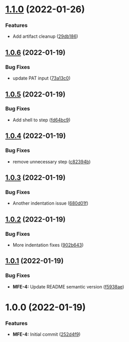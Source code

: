 # [1.1.0](https://github.com/awazevr/mfe-publish-static-assets-action/compare/v1.0.6...v1.1.0) (2022-01-26)


### Features

* Add artifact cleanup ([29db186](https://github.com/awazevr/mfe-publish-static-assets-action/commit/29db1865838c75c1087b67d37613803c1e9f3e02))

## [1.0.6](https://github.com/awazevr/mfe-publish-static-assets-action/compare/v1.0.5...v1.0.6) (2022-01-19)


### Bug Fixes

* update PAT input ([73a13c0](https://github.com/awazevr/mfe-publish-static-assets-action/commit/73a13c0e02b4de9262594554b2ab4890f779b90f))

## [1.0.5](https://github.com/awazevr/mfe-publish-static-assets-action/compare/v1.0.4...v1.0.5) (2022-01-19)


### Bug Fixes

* Add shell to step ([fd64bc9](https://github.com/awazevr/mfe-publish-static-assets-action/commit/fd64bc9c8d0a0b84caf8fb7fbc5f8e718e28bde1))

## [1.0.4](https://github.com/awazevr/mfe-publish-static-assets-action/compare/v1.0.3...v1.0.4) (2022-01-19)


### Bug Fixes

* remove unnecessary step ([c82394b](https://github.com/awazevr/mfe-publish-static-assets-action/commit/c82394b4c4ae5cf3db4239ceaeb25c2d6d67164d))

## [1.0.3](https://github.com/awazevr/mfe-publish-static-assets-action/compare/v1.0.2...v1.0.3) (2022-01-19)


### Bug Fixes

* Another indentation issue ([680d01f](https://github.com/awazevr/mfe-publish-static-assets-action/commit/680d01f1eedd3c1d2f0676d2d8b9c22e1d39b8e6))

## [1.0.2](https://github.com/awazevr/mfe-publish-static-assets-action/compare/v1.0.1...v1.0.2) (2022-01-19)


### Bug Fixes

* More indentation fixes ([902b643](https://github.com/awazevr/mfe-publish-static-assets-action/commit/902b643430eef52cf2f8bf5e9708a6cf410b2d32))

## [1.0.1](https://github.com/awazevr/mfe-publish-static-assets-action/compare/v1.0.0...v1.0.1) (2022-01-19)


### Bug Fixes

* **MFE-4:** Update README semantic version ([f5938ae](https://github.com/awazevr/mfe-publish-static-assets-action/commit/f5938ae620fe1a881c65bd8e07e54c4f6e438946))

# 1.0.0 (2022-01-19)


### Features

* **MFE-4:** Initial commit ([252d4f9](https://github.com/awazevr/mfe-publish-static-assets-action/commit/252d4f9b6f2465cd8b8b2fff64b2abd0c3c87990))
